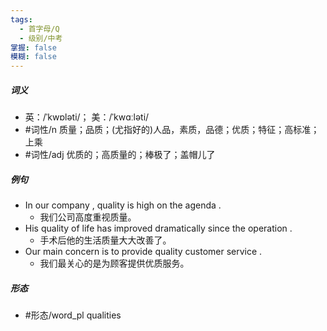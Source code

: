 ```yaml
---
tags:
  - 首字母/Q
  - 级别/中考
掌握: false
模糊: false
---
```

##### 词义
- 英：/ˈkwɒləti/； 美：/ˈkwɑːləti/
- #词性/n  质量；品质；(尤指好的)人品，素质，品德；优质；特征；高标准；上乘
- #词性/adj  优质的；高质量的；棒极了；盖帽儿了
##### 例句
- In our company , quality is high on the agenda .
	- 我们公司高度重视质量。
- His quality of life has improved dramatically since the operation .
	- 手术后他的生活质量大大改善了。
- Our main concern is to provide quality customer service .
	- 我们最关心的是为顾客提供优质服务。
##### 形态
- #形态/word_pl qualities
